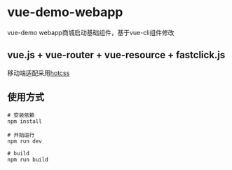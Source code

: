 # vue-demo-webapp
vue-demo webapp商城启动基础组件，基于vue-cli组件修改

## vue.js + vue-router + vue-resource + fastclick.js 

移动端适配采用<a href="https://github.com/imochen/hotcss" target="_blank">hotcss</a>

## 使用方式
```
# 安装依赖
npm install

# 开始运行
npm run dev

# build
npm run build

```